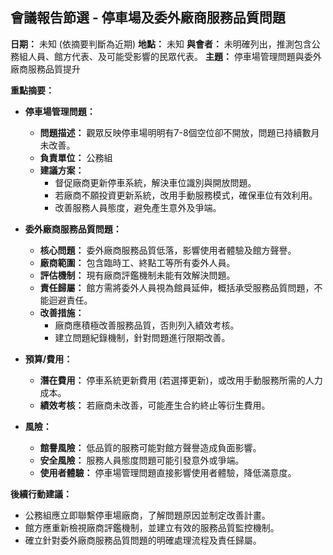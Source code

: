 ## 會議報告節選 - 停車場及委外廠商服務品質問題

**日期：** 未知 (依摘要判斷為近期)
**地點：** 未知
**與會者：** 未明確列出，推測包含公務組人員、館方代表、及可能受影響的民眾代表。
**主題：** 停車場管理問題與委外廠商服務品質提升

**重點摘要：**

*   **停車場管理問題：**
    *   **問題描述：** 觀眾反映停車場明明有7-8個空位卻不開放，問題已持續數月未改善。
    *   **負責單位：** 公務組
    *   **建議方案：**
        *   督促廠商更新停車系統，解決車位識別與開放問題。
        *   若廠商不願投資更新系統，改用手動服務模式，確保車位有效利用。
        *   改善服務人員態度，避免產生意外及爭端。

*   **委外廠商服務品質問題：**
    *   **核心問題：** 委外廠商服務品質低落，影響使用者體驗及館方聲譽。
    *   **廠商範圍：** 包含臨時工、終點工等所有委外人員。
    *   **評估機制：** 現有廠商評鑑機制未能有效解決問題。
    *   **責任歸屬：** 館方需將委外人員視為館員延伸，概括承受服務品質問題，不能迴避責任。
    *   **改善措施：**
        *   廠商應積極改善服務品質，否則列入績效考核。
        *   建立問題紀錄機制，針對問題進行限期改善。
*   **預算/費用：**
    *   **潛在費用：** 停車系統更新費用 (若選擇更新)，或改用手動服務所需的人力成本。
    *   **績效考核：** 若廠商未改善，可能產生合約終止等衍生費用。
*   **風險：**
    *   **館譽風險：** 低品質的服務可能對館方聲譽造成負面影響。
    *   **安全風險：** 服務人員態度問題可能引發意外或爭端。
    *   **使用者體驗：** 停車場管理問題直接影響使用者體驗，降低滿意度。

**後續行動建議：**

*   公務組應立即聯繫停車場廠商，了解問題原因並制定改善計畫。
*   館方應重新檢視廠商評鑑機制，並建立有效的服務品質監控機制。
*   確立針對委外廠商服務品質問題的明確處理流程及責任歸屬。